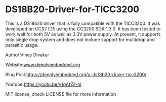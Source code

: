 # DS18B20-Driver-for-TICC3200

This is a DS18b20 driver that is fully compatible with the TICC3200.  It was developed on CCS7 IDE using the CC3200 SDK 1.3.0.
It has been tested to work well for both 5V as well as 3.3V power supply. At present, it supports only single drop system and does not include support for multidrop and parasitic usage. 

Author:Vinay Divakar

Website:www.deeplyembedded.org

Blog Post:https://deeplyembedded.org/a-ds18b20-driver-ticc3200/

Youtube:https://youtu.be/v1qAfZjl-hI

MIT license, check LICENSE file for more information
